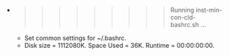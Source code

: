 * >>>>>>>>> Running inst-min-con-cld-bashrc.sh ...
  * Set common settings for ~/.bashrc.
  * Disk size = 1112080K. Space Used = 36K. Runtime = 00:00:00:00.
